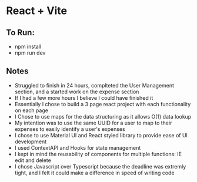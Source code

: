 # React + Vite

## To Run:

- npm install
- npm run dev

## Notes

- Struggled to finish in 24 hours, complteted the User Management section, and a started work on the expense section
- If I had a few more hours I believe I could have finished it
- Essentially I chose to build a 3 page react project with each functionality on each page
- I Chose to use maps for the data structuring as it allows O(1) data lookup
- My intention was to use the same UUID for a user to map to their expenses to easily identify a user's expenses
- I chose to use Material UI and React styled library to provide ease of UI development
- I used ContextAPI and Hooks for state management
- I kept in mind the reusability of components for multiple functions: IE edit and delete
- I chose Javascript over Typescript because the deadline was extremly tight, and I felt it could make a difference in speed of writing code

